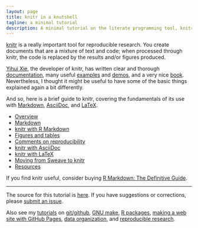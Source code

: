 ```yaml
---
layout: page
title: knitr in a knutshell
tagline: a minimal tutorial
description: A minimal tutorial on the literate programming tool, knitr
---
```


[knitr](https://yihui.name/knitr/) is a really important tool for
reproducible research. You create documents that are a mixture of
text and code; when processed through knitr, the code is replaced by
the results and/or figures produced.

[Yihui Xie](https://yihui.name/), the developer of knitr, has written
clear and thorough [documentation](https://yihui.name/knitr/), many
useful
[examples](https://github.com/yihui/knitr/tree/master/vignettes) and
[demos](https://yihui.name/knitr/demos), and a very nice
[book](https://www.amazon.com/gp/product/1498716962?ie=UTF8&tag=7210-20).
Nevertheless, I thought it might be useful to have some of the basic things
explained again a bit differently.

And so, here is a brief guide to knitr, covering the fundamentals of
its use with
[Markdown](https://daringfireball.net/projects/markdown/),
[AsciiDoc](http://www.methods.co.nz/asciidoc/), and
[LaTeX](https://www.latex-project.org).

- [Overview](pages/overview.html)
- [Markdown](pages/markdown.html)
- [knitr with R Markdown](pages/Rmarkdown.html)
- [Figures and tables](pages/figs_tables.html)
- [Comments on reproducibility](pages/reproducible.html)
- [knitr with AsciiDoc](pages/asciidoc.html)
- [knitr with LaTeX](pages/latex.html)
- [Moving from Sweave to knitr](pages/sweave.html)
- [Resources](pages/resources.html)

If you find knitr useful, consider buying
[R Markdown: The Definitive Guide](https://www.amazon.com/gp/product/1138359335?ie=UTF8&tag=7210-20).

---

The source for this tutorial is [here](https://github.com/kbroman/knitr_knutshell).
If you have suggestions or corrections,
please [submit an issue](https://github.com/kbroman/knitr_knutshell/issues).

Also see my [tutorials](https://kbroman.org/pages/tutorials) on
[git/github](https://kbroman.org/github_tutorial),
[GNU make](https://kbroman.org/minimal_make),
[R packages](https://kbroman.org/pkg_primer),
[making a web site with GitHub Pages](https://kbroman.org/simple_site),
[data organization](https://kbroman.org/dataorg),
and [reproducible research](https://kbroman.org/steps2rr).
